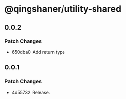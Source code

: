 # @qingshaner/utility-shared

## 0.0.2

### Patch Changes

- 650dba0: Add return type

## 0.0.1

### Patch Changes

- 4d55732: Release.
